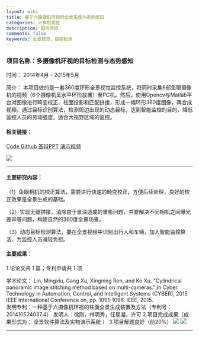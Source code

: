 ```yaml
---
layout: wiki
title: 基于六摄像机环视的全景生成与态势感知
categories: 计算机视觉
description: 国创项目
comments: false
keywords: 全景视觉，目标检测
---
```

### 项目名称：多摄像机环视的目标检测与态势感知
时间： 2014年4月 - 2015年5月

简介：
    本项目做的是一套360度环形全景视觉监控系统，将同时采集6部鱼眼摄像机的视频（6个摄像机呈水平环形放置）至PC机。然后，使用Opencv与Matlab平台对图像进行畸变校正、柱面投影和匹配拼接，形成一幅环形360度图像，再合成视频。通过目标识别算法，检测周边出现的动态目标，达到智能监控的目的，降低监控人员的劳动强度，适合大视野区域的监控。
#### 相关链接：
  [Code Github](http://xugang.ink/)
  [答辩PPT](http://xugang.ink/)
  [演示视频](http://xugang.ink/)

![](http://p5iojc2zy.bkt.clouddn.com/_wiki/_image/140128.jpg)
- - - - -
#### 主要研究内容：
（1）鱼眼相机的校正算法，需要进行快速的畸变校正，方便后续处理，良好的校正效果是全景生成的基础。

（2）实现无缝拼接，消除由于景深造成的重影问题，并要解决不同相机之间曝光差异等问题，构建自然的360度全景场景。

（3）动态目标检测算法，要在全景视频中识别出行人和车辆，加入智能监控算法，为监控人员减轻负担。

#### 主要成果：
1.论论文共 1 篇；专利申请共 1 项
    
学术论文：
    Lin, Mingxiu, Gang Xu, Xingning Ren, and Ke Xu. "Cylindrical panoramic image stitching method based on multi-cameras." In Cyber Technology in Automation, Control, and Intelligent Systems (CYBER), 2015 IEEE International Conference on, pp. 1091-1096. IEEE, 2015.   
    发明专利：一种基于六摄像机环视的柱面全景生成装置及方法（专利号：201410524037.4）
    发明人：徐刚，林明秀，任星凝，许可
2.项目完成成果（成果形式为： 全景软件算法及实物演示系统 ）
3.项目解题良好（前20%）
![](http://p5iojc2zy.bkt.clouddn.com/_wiki/_image/2018-03-13-16-03-31.jpg)
![](http://p5iojc2zy.bkt.clouddn.com/_wiki/_image/2018-03-13-16-04-13.jpg)

- - - -


